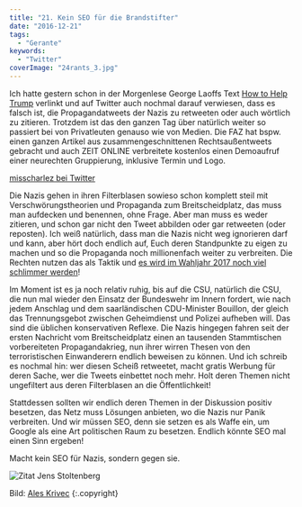 ```yaml
---
title: "21. Kein SEO für die Brandstifter"
date: "2016-12-21"
tags:
  - "Gerante"
keywords:
  - "Twitter"
coverImage: "24rants_3.jpg"
---
```


Ich hatte gestern schon in der Morgenlese George Laoffs Text [How to Help Trump](https://georgelakoff.com/2016/12/15/how-to-help-trump/) verlinkt und auf Twitter auch nochmal darauf verwiesen, dass es falsch ist, die Propagandatweets der Nazis zu retweeten oder auch wörtlich zu zitieren. Trotzdem ist das den ganzen Tag über natürlich weiter so passiert bei von Privatleuten genauso wie von Medien. Die FAZ hat bspw. einen ganzen Artikel aus zusammengeschnittenen Rechtsaußentweets gebracht und auch ZEIT ONLINE verbreitete kostenlos einen Demoaufruf einer neurechten Gruppierung, inklusive Termin und Logo.

<a href="https://twitter.com/misscharlez/status/810968189504987141">misscharlez bei Twitter</a>

Die Nazis gehen in ihren Filterblasen sowieso schon komplett steil mit Verschwörungstheorien und Propaganda zum Breitscheidplatz, das muss man aufdecken und benennen, ohne Frage. Aber man muss es weder zitieren, und schon gar nicht den Tweet abbilden oder gar retweeten (oder reposten). Ich weiß natürlich, dass man die Nazis nicht weg ignorieren darf und kann, aber hört doch endlich auf, Euch deren Standpunkte zu eigen zu machen und so die Propaganda noch millionenfach weiter zu verbreiten. Die Rechten nutzen das als Taktik und [es wird im Wahljahr 2017 noch viel schlimmer werden](http://faz.net/aktuell/politik/inland/bundestagswahl-2017-afd-will-im-wahlkampf-provozieren-14582830.html)!

Im Moment ist es ja noch relativ ruhig, bis auf die CSU, natürlich die CSU, die nun mal wieder den Einsatz der Bundeswehr im Innern fordert, wie nach jedem Anschlag und dem saarländischen CDU-Minister Bouillon, der gleich das Trennungsgebot zwischen Geheimdienst und Polizei aufheben will. Das sind die üblichen konservativen Reflexe. Die Nazis hingegen fahren seit der ersten Nachricht vom Breitscheidplatz einen an tausenden Stammtischen vorbereiteten Propagandakrieg, nun ihrer wirren Thesen von den terroristischen Einwanderern endlich beweisen zu können. Und ich schreib es nochmal hin: wer diesen Scheiß retweetet, macht gratis Werbung für deren Sache, wer die Tweets einbettet noch mehr. Holt deren Themen nicht ungefiltert aus deren Filterblasen an die Öffentlichkeit!

Stattdessen sollten wir endlich deren Themen in der Diskussion positiv besetzen, das Netz muss Lösungen anbieten, wo die Nazis nur Panik verbreiten. Und wir müssen SEO, denn sie setzen es als Waffe ein, um Google als eine Art politischen Raum zu besetzen. Endlich könnte SEO mal einen Sinn ergeben!

Macht kein SEO für Nazis, sondern gegen sie.

![Zitat Jens Stoltenberg](/img/norway_q-1024x633.jpg)



Bild:  [Ales Krivec](https://unsplash.com/@aleskrivec) {:.copyright}
